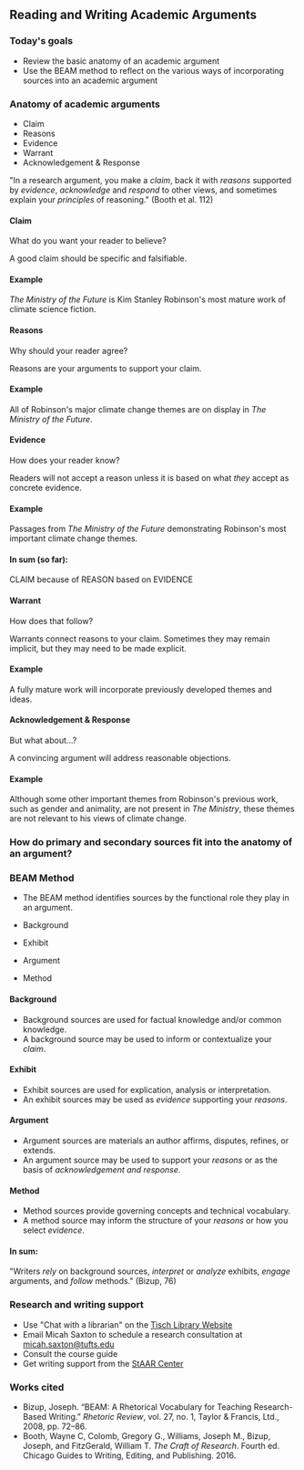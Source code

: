 ## Reading and Writing Academic Arguments


### Today's goals
* Review the basic anatomy of an academic argument
* Use the BEAM method to reflect on the various ways of incorporating sources into an academic argument


### Anatomy of academic arguments
* Claim
* Reasons
* Evidence
* Warrant
* Acknowledgement & Response

"In a research argument, you make a _claim_, back it with _reasons_ supported by _evidence_, _acknowledge_ and _respond_ to other views, and sometimes explain your _principles_ of reasoning." (Booth et al. 112)

#### Claim
What do you want your reader to believe?

A good claim should be specific and falsifiable.

#### Example
_The Ministry of the Future_ is Kim Stanley Robinson's most mature work of climate science fiction.

#### Reasons
Why should your reader agree?

Reasons are your arguments to support your claim.

#### Example
All of Robinson's major climate change themes are on display in _The Ministry of the Future_.

#### Evidence
How does your reader know?

Readers will not accept a reason unless it is based on what _they_ accept as concrete evidence.

#### Example
Passages from _The Ministry of the Future_ demonstrating Robinson's most important climate change themes.

#### In sum (so far):
CLAIM because of REASON based on EVIDENCE

#### Warrant
How does that follow?

Warrants connect reasons to your claim. Sometimes they may remain implicit, but they may need to be made explicit.

#### Example
A fully mature work will incorporate previously developed themes and ideas.

#### Acknowledgement & Response
But what about...?

A convincing argument will address reasonable objections.

#### Example
Although some other important themes from Robinson's previous work, such as gender and animality, are not present in _The Ministry_, these themes are not relevant to his views of climate change.


### How do primary and secondary sources fit into the anatomy of an argument?

### BEAM Method
* The BEAM method identifies sources by the functional role they play in an argument.

* Background
* Exhibit
* Argument
* Method

#### Background
* Background sources are used for factual knowledge and/or common knowledge.
* A background source may be used to inform or contextualize your _claim_.

#### Exhibit
* Exhibit sources are used for explication, analysis or interpretation.
* An exhibit sources may be used as _evidence_ supporting your _reasons_.

#### Argument
* Argument sources are materials an author affirms, disputes, refines, or extends.
* An argument source may be used to support your _reasons_ or as the basis of _acknowledgement and response_.

#### Method
* Method sources provide governing concepts and technical vocabulary.
* A method source may inform the structure of your _reasons_ or how you select _evidence_.

#### In sum:
"Writers _rely_ on background sources, _interpret_ or _analyze_ exhibits, _engage_ arguments, and _follow_ methods." (Bizup, 76) 


### Research and writing support
* Use "Chat with a librarian" on the [Tisch Library Website](https://tischlibrary.tufts.edu/)
* Email Micah Saxton to schedule a research consultation at micah.saxton@tufts.edu
* Consult the course guide
* Get writing support from the [StAAR Center](https://students.tufts.edu/staar-center/writing-support)


### Works cited
* Bizup, Joseph. “BEAM: A Rhetorical Vocabulary for Teaching Research-Based Writing.” _Rhetoric Review_, vol. 27, no. 1, Taylor & Francis, Ltd., 2008, pp. 72–86.
* Booth, Wayne C, Colomb, Gregory G., Williams, Joseph M., Bizup, Joseph, and FitzGerald, William T. _The Craft of Research_. Fourth ed. Chicago Guides to Writing, Editing, and Publishing. 2016.